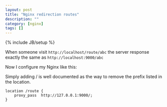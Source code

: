 ```yaml
---
layout: post
title: "Nginx redirection routes"
description: ""
category: [nginx]
tags: []
---
```

{% include JB/setup %}

When someone visit `http://localhost/route/abc` the server response exactly the same as `http://localhost:9000/abc`

Now I configure my Nginx like this:

Simply adding / is well documented as the way to remove the prefix listed in the location.

    location /route {
        proxy_pass  http://127.0.0.1:9000/;
    }
